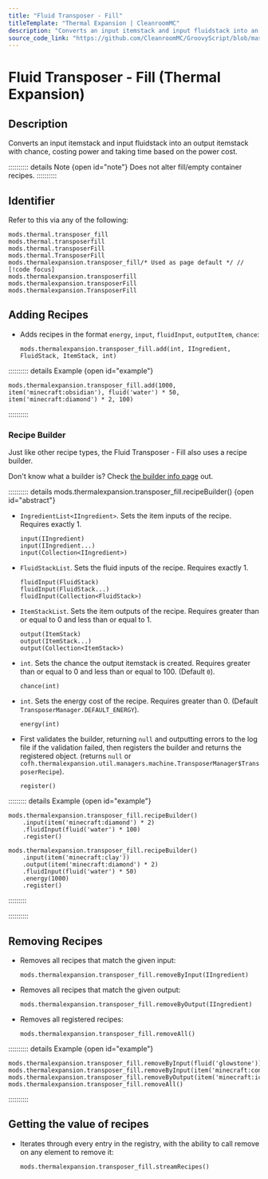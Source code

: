```yaml
---
title: "Fluid Transposer - Fill"
titleTemplate: "Thermal Expansion | CleanroomMC"
description: "Converts an input itemstack and input fluidstack into an output itemstack with chance, costing power and taking time based on the power cost."
source_code_link: "https://github.com/CleanroomMC/GroovyScript/blob/master/src/main/java/com/cleanroommc/groovyscript/compat/mods/thermalexpansion/machine/TransposerFill.java"
---
```


# Fluid Transposer - Fill (Thermal Expansion)

## Description

Converts an input itemstack and input fluidstack into an output itemstack with chance, costing power and taking time based on the power cost.

:::::::::: details Note {open id="note"}
Does not alter fill/empty container recipes.
::::::::::

## Identifier

Refer to this via any of the following:

```groovy:no-line-numbers {5}
mods.thermal.transposer_fill
mods.thermal.transposerfill
mods.thermal.transposerFill
mods.thermal.TransposerFill
mods.thermalexpansion.transposer_fill/* Used as page default */ // [!code focus]
mods.thermalexpansion.transposerfill
mods.thermalexpansion.transposerFill
mods.thermalexpansion.TransposerFill
```


## Adding Recipes

- Adds recipes in the format `energy`, `input`, `fluidInput`, `outputItem`, `chance`:

    ```groovy:no-line-numbers
    mods.thermalexpansion.transposer_fill.add(int, IIngredient, FluidStack, ItemStack, int)
    ```

:::::::::: details Example {open id="example"}
```groovy:no-line-numbers
mods.thermalexpansion.transposer_fill.add(1000, item('minecraft:obsidian'), fluid('water') * 50, item('minecraft:diamond') * 2, 100)
```

::::::::::

### Recipe Builder

Just like other recipe types, the Fluid Transposer - Fill also uses a recipe builder.

Don't know what a builder is? Check [the builder info page](../../introduction/builder.md) out.

:::::::::: details mods.thermalexpansion.transposer_fill.recipeBuilder() {open id="abstract"}
- `IngredientList<IIngredient>`. Sets the item inputs of the recipe. Requires exactly 1.

    ```groovy:no-line-numbers
    input(IIngredient)
    input(IIngredient...)
    input(Collection<IIngredient>)
    ```

- `FluidStackList`. Sets the fluid inputs of the recipe. Requires exactly 1.

    ```groovy:no-line-numbers
    fluidInput(FluidStack)
    fluidInput(FluidStack...)
    fluidInput(Collection<FluidStack>)
    ```

- `ItemStackList`. Sets the item outputs of the recipe. Requires greater than or equal to 0 and less than or equal to 1.

    ```groovy:no-line-numbers
    output(ItemStack)
    output(ItemStack...)
    output(Collection<ItemStack>)
    ```

- `int`. Sets the chance the output itemstack is created. Requires greater than or equal to 0 and less than or equal to 100. (Default `0`).

    ```groovy:no-line-numbers
    chance(int)
    ```

- `int`. Sets the energy cost of the recipe. Requires greater than 0. (Default `TransposerManager.DEFAULT_ENERGY`).

    ```groovy:no-line-numbers
    energy(int)
    ```

- First validates the builder, returning `null` and outputting errors to the log file if the validation failed, then registers the builder and returns the registered object. (returns `null` or `cofh.thermalexpansion.util.managers.machine.TransposerManager$TransposerRecipe`).

    ```groovy:no-line-numbers
    register()
    ```

::::::::: details Example {open id="example"}
```groovy:no-line-numbers
mods.thermalexpansion.transposer_fill.recipeBuilder()
    .input(item('minecraft:diamond') * 2)
    .fluidInput(fluid('water') * 100)
    .register()

mods.thermalexpansion.transposer_fill.recipeBuilder()
    .input(item('minecraft:clay'))
    .output(item('minecraft:diamond') * 2)
    .fluidInput(fluid('water') * 50)
    .energy(1000)
    .register()
```

:::::::::

::::::::::

## Removing Recipes

- Removes all recipes that match the given input:

    ```groovy:no-line-numbers
    mods.thermalexpansion.transposer_fill.removeByInput(IIngredient)
    ```

- Removes all recipes that match the given output:

    ```groovy:no-line-numbers
    mods.thermalexpansion.transposer_fill.removeByOutput(IIngredient)
    ```

- Removes all registered recipes:

    ```groovy:no-line-numbers
    mods.thermalexpansion.transposer_fill.removeAll()
    ```

:::::::::: details Example {open id="example"}
```groovy:no-line-numbers
mods.thermalexpansion.transposer_fill.removeByInput(fluid('glowstone'))
mods.thermalexpansion.transposer_fill.removeByInput(item('minecraft:concrete_powder:3'))
mods.thermalexpansion.transposer_fill.removeByOutput(item('minecraft:ice'))
mods.thermalexpansion.transposer_fill.removeAll()
```

::::::::::

## Getting the value of recipes

- Iterates through every entry in the registry, with the ability to call remove on any element to remove it:

    ```groovy:no-line-numbers
    mods.thermalexpansion.transposer_fill.streamRecipes()
    ```
